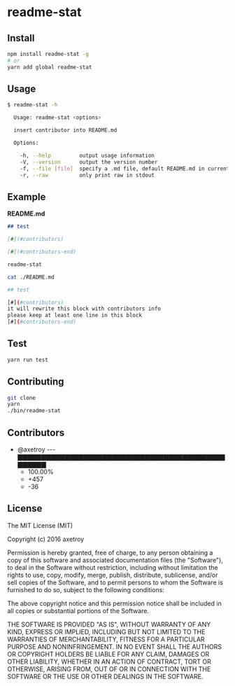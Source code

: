 # readme-stat

## Install

```bash
npm install readme-stat -g
# or
yarn add global readme-stat
```

## Usage

```bash
$ readme-stat -h

  Usage: readme-stat <options>

  insert contributor into README.md

  Options:

    -h, --help         output usage information
    -V, --version      output the version number
    -f, --file [file]  specify a .md file, default README.md in current work dir
    -r, --raw          only print raw in stdout

```

## Example

**README.md**
```markdown
## test

[#](#contributors)

[#](#contributors-end)
```

```bash
readme-stat

cat ./README.md

## test

[#](#contributors)
it will rewrite this block with contributors info
please keep at least one line in this block
[#](#contributors-end)
```

## Test

```bash
yarn run test
```

## Contributing

```bash
git clone
yarn
./bin/readme-stat
```


## Contributors

[](#contributors)

- @axetroy --- ▇▇▇▇▇▇▇▇▇▇▇▇▇▇▇▇▇▇▇▇▇▇▇▇▇▇▇▇▇▇▇▇▇▇▇▇▇▇▇▇▇▇▇▇▇▇▇▇▇▇
  - 100.00%
  - +457
  - -36

[](#contributors-end)

## License

The MIT License (MIT)

Copyright (c) 2016 axetroy

Permission is hereby granted, free of charge, to any person obtaining a copy
of this software and associated documentation files (the "Software"), to deal
in the Software without restriction, including without limitation the rights
to use, copy, modify, merge, publish, distribute, sublicense, and/or sell
copies of the Software, and to permit persons to whom the Software is
furnished to do so, subject to the following conditions:

The above copyright notice and this permission notice shall be included in all
copies or substantial portions of the Software.

THE SOFTWARE IS PROVIDED "AS IS", WITHOUT WARRANTY OF ANY KIND, EXPRESS OR
IMPLIED, INCLUDING BUT NOT LIMITED TO THE WARRANTIES OF MERCHANTABILITY,
FITNESS FOR A PARTICULAR PURPOSE AND NONINFRINGEMENT. IN NO EVENT SHALL THE
AUTHORS OR COPYRIGHT HOLDERS BE LIABLE FOR ANY CLAIM, DAMAGES OR OTHER
LIABILITY, WHETHER IN AN ACTION OF CONTRACT, TORT OR OTHERWISE, ARISING FROM,
OUT OF OR IN CONNECTION WITH THE SOFTWARE OR THE USE OR OTHER DEALINGS IN THE
SOFTWARE.
